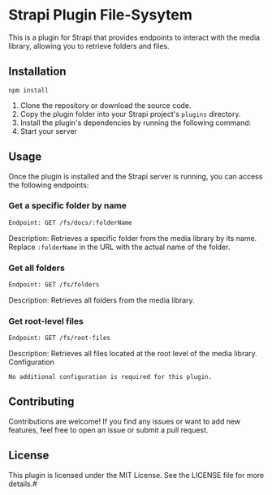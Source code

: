 # Strapi Plugin File-Sysytem

This is a plugin for Strapi that provides endpoints to interact with the media library, allowing you to retrieve folders and files.

## Installation

```shell
npm install
```

1. Clone the repository or download the source code.
2. Copy the plugin folder into your Strapi project's `plugins` directory.
3. Install the plugin's dependencies by running the following command:
4. Start your server

## Usage

Once the plugin is installed and the Strapi server is running, you can access the following endpoints:

### Get a specific folder by name

```bash
Endpoint: GET /fs/docs/:folderName
```

Description: Retrieves a specific folder from the media library by its name. Replace `:folderName` in the URL with the actual name of the folder.

### Get all folders

```bash
Endpoint: GET /fs/folders
```

Description: Retrieves all folders from the media library.

### Get root-level files

```bash
Endpoint: GET /fs/root-files
```

Description: Retrieves all files located at the root level of the media library.
Configuration

`No additional configuration is required for this plugin.`

## Contributing

Contributions are welcome! If you find any issues or want to add new features, feel free to open an issue or submit a pull request.

## License

This plugin is licensed under the MIT License. See the LICENSE file for more details.#
